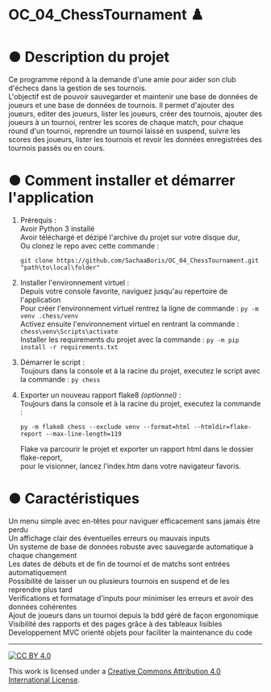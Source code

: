 # OC_04_ChessTournament  :chess_pawn:  
  
# ● Description du projet  
Ce programme répond à la demande d'une amie pour aider son club d'échecs dans la gestion de ses tournois.  
L'objectif est de pouvoir sauvegarder et maintenir une base de données de joueurs et une base de données de tournois. Il permet d'ajouter des joueurs, editer des joueurs, lister les joueurs, créer des tournois, ajouter des joueurs à un tournoi, rentrer les scores de chaque match, pour chaque round d'un tournoi, reprendre un tournoi laissé en suspend, suivre les scores des joueurs, lister les tournois et revoir les données enregistrées des tournois passés ou en cours.
  
# ● Comment installer et démarrer l'application  
1. Prérequis :  
Avoir Python 3 installé  
Avoir téléchargé et dézipé l'archive du projet sur votre disque dur,  
Ou clonez le repo avec cette commande :  
    ```
    git clone https://github.com/SachaaBoris/OC_04_ChessTournament.git "path\to\local\folder"  
    ```
  
2. Installer l'environnement virtuel :  
    Depuis votre console favorite, naviguez jusqu'au repertoire de l'application  
    Pour créer l'environnement virtuel rentrez la ligne de commande : `py -m venv .chess/venv`  
    Activez ensuite l'environnement virtuel en rentrant la commande : `chess\venv\Scripts\activate`  
    Installer les requirements du projet avec la commande : `py -m pip install -r requirements.txt`  
  
3. Démarrer le script :  
    Toujours dans la console et à la racine du projet, executez le script avec la commande : `py chess`  
  
4. Exporter un nouveau rapport flake8 *(optionnel)* :  
    Toujours dans la console et à la racine du projet, executez la commande :  
    ```
    py -m flake8 chess --exclude venv --format=html --htmldir=flake-report --max-line-length=119
    ```
    Flake va parcourir le projet et exporter un rapport html dans le dossier flake-report,  
    pour le visionner, lancez l'index.htm dans votre navigateur favoris.  
  
# ● Caractéristiques  
Un menu simple avec en-têtes pour naviguer efficacement sans jamais être perdu  
Un affichage clair des éventuelles erreurs ou mauvais inputs  
Un systeme de base de données robuste avec sauvegarde automatique à chaque changement  
Les dates de débuts et de fin de tournoi et de matchs sont entrées automatiquement  
Possibilité de laisser un ou plusieurs tournois en suspend et de les reprendre plus tard  
Verifications et formatage d'inputs pour minimiser les erreurs et avoir des données cohérentes  
Ajout de joueurs dans un tournoi depuis la bdd géré de façon ergonomique  
Visibilité des rapports et des pages grâce à des tableaux lisibles  
Developpement MVC orienté objets pour faciliter la maintenance du code  
  
---  
  
[![CC BY 4.0][cc-by-shield]][cc-by]  
  
This work is licensed under a [Creative Commons Attribution 4.0 International License][cc-by].  
  
[cc-by]: http://creativecommons.org/licenses/by/4.0/  
[cc-by-shield]: https://img.shields.io/badge/License-CC%20BY%204.0-lightgrey.svg  
